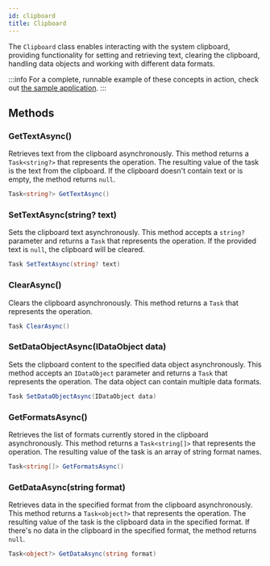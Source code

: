 ```yaml
---
id: clipboard
title: Clipboard
---
```


The `Clipboard` class enables interacting with the system clipboard, providing functionality for setting and retrieving text, clearing the clipboard, handling data objects and working with different data formats. 

:::info
For a complete, runnable example of these concepts in action, check out [the sample application](https://github.com/AvaloniaUI/AvaloniaUI.QuickGuides/tree/main/ClipboardOps).
:::

## Methods 

### GetTextAsync()

Retrieves text from the clipboard asynchronously. This method returns a `Task<string?>` that represents the operation. The resulting value of the task is the text from the clipboard. If the clipboard doesn't contain text or is empty, the method returns `null`.

```cs
Task<string?> GetTextAsync()
```

### SetTextAsync(string? text)
Sets the clipboard text asynchronously. This method accepts a `string?` parameter and returns a `Task` that represents the operation. If the provided text is `null`, the clipboard will be cleared.

```cs
Task SetTextAsync(string? text)
```

### ClearAsync()
Clears the clipboard asynchronously. This method returns a `Task` that represents the operation.

```cs
Task ClearAsync()
```

### SetDataObjectAsync(IDataObject data)
Sets the clipboard content to the specified data object asynchronously. This method accepts an `IDataObject` parameter and returns a `Task` that represents the operation. The data object can contain multiple data formats.

```cs
Task SetDataObjectAsync(IDataObject data)
```

### GetFormatsAsync()
Retrieves the list of formats currently stored in the clipboard asynchronously. This method returns a `Task<string[]>` that represents the operation. The resulting value of the task is an array of string format names.

```cs
Task<string[]> GetFormatsAsync()
```

### GetDataAsync(string format)
Retrieves data in the specified format from the clipboard asynchronously. This method returns a `Task<object?>` that represents the operation. The resulting value of the task is the clipboard data in the specified format. If there's no data in the clipboard in the specified format, the method returns `null`.

```cs
Task<object?> GetDataAsync(string format)
```





